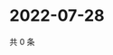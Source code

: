 # 2022-07-28

共 0 条

<!-- BEGIN WEIBO -->
<!-- 最后更新时间 Thu Jul 28 2022 05:00:51 GMT+0800 (China Standard Time) -->

<!-- END WEIBO -->

